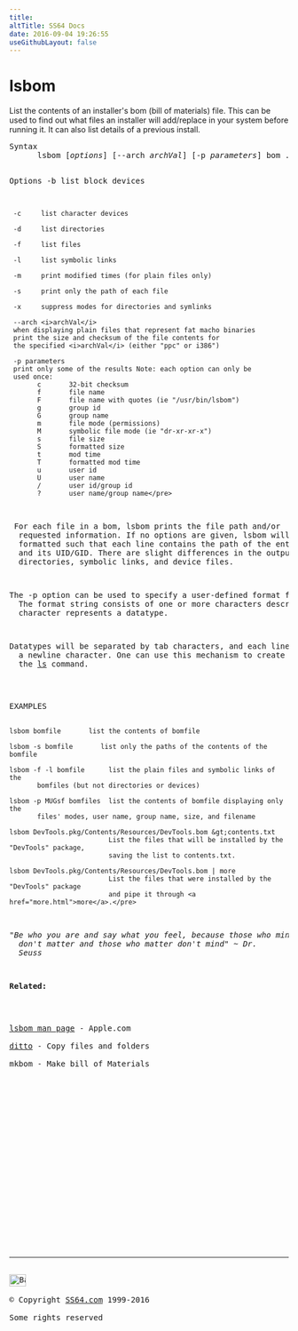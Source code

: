 ```yaml
---
title:
altTitle: SS64 Docs
date: 2016-09-04 19:26:55
useGithubLayout: false
---
```

<!-- #BeginLibraryItem "/Library/head_osx.lbi" --><!-- #EndLibraryItem --><h1>lsbom</h1> 
<p>List the contents of an installer's bom (bill of materials) file. 
  This can be used to find out what files an installer will add/replace in your 
system before running it. It can also list details of a previous install.</p>
<pre>Syntax
      lsbom [<i>options</i>] [--arch <i>archVal</i>] [-p <i>parameters</i>] bom ...

Options
     -b     list block devices

     -c     list character devices

     -d     list directories

     -f     list files

     -l     list symbolic links

     -m     print modified times (for plain files only)

     -s     print only the path of each file

     -x     suppress modes for directories and symlinks

     --arch <i>archVal</i>
     when displaying plain files that represent fat macho binaries
     print the size and checksum of the file contents for
     the specified <i>archVal</i> (either "ppc" or i386")

     -p parameters
     print only some of the results Note: each option can only be
     used once:
           c       32-bit checksum
           f       file name
           F       file name with quotes (ie "/usr/bin/lsbom")
           g       group id
           G       group name
           m       file mode (permissions)
           M       symbolic file mode (ie "dr-xr-xr-x")
           s       file size
           S       formatted size
           t       mod time
           T       formatted mod time
           u       user id
           U       user name
           /       user id/group id
           ?       user name/group name</pre>
<p><span class="body"> For each file in a bom, lsbom prints the file path and/or 
  requested information. If no options are given, lsbom will display the output 
  formatted such that each line contains the path of the entry, its mode (octal), 
  and its UID/GID. There are slight differences in the output for plain files, 
  directories, symbolic links, and device files.</span></p>
<p>The -p option can be used to specify a user-defined format for lsbom's output. 
  The format string consists of one or more characters described above where each 
  character represents a datatype. </p>
<p>Datatypes will be separated by tab characters, and each line will end with 
  a newline character. One can use this mechanism to create output similar to 
  the <a href="ls.html">ls</a> command.<br>
</p>
<pre>EXAMPLES

    lsbom bomfile       list the contents of bomfile

    lsbom -s bomfile       list only the paths of the contents of the bomfile

    lsbom -f -l bomfile      list the plain files and symbolic links of the
           bomfiles (but not directories or devices)

    lsbom -p MUGsf bomfiles  list the contents of bomfile displaying only the
           files' modes, user name, group name, size, and filename

    lsbom DevTools.pkg/Contents/Resources/DevTools.bom &gt;contents.txt
                             List the files that will be installed by the "DevTools" package,
                             saving the list to contents.txt.

    lsbom DevTools.pkg/Contents/Resources/DevTools.bom | more
                             List the files that were installed by the "DevTools" package
                             and pipe it through <a href="more.html">more</a>.</pre>
<p class="quote"><i>"Be who you are and say what you feel, because those who mind 
  don't matter and those who matter don't mind" ~ Dr. 
  Seuss</i></p>
<p><b>Related:</b></p>
<p>
<a href="https://developer.apple.com/legacy/library/documentation/Darwin/Reference/ManPages/man8/lsbom.8.html">lsbom man page</a> - Apple.com<br>
<a href="ditto.html">ditto</a> - Copy files and folders<br>
mkbom - Make bill of Materials</p><!-- #BeginLibraryItem "/Library/foot_osx.lbi" --><p>
<!-- OSX300 -->
<ins class="adsbygoogle" style="display:inline-block;width:300px;height:250px" data-ad-client="ca-pub-6140977852749469" data-ad-slot="1823340303"></ins>
<script>
(adsbygoogle = window.adsbygoogle || []).push({});
</script></p>
<hr>
<div id="bl" class="footer"><a href="lsbom.html#"><img src="../images/top.png" width="30" height="22" alt="Back to the Top"></a></div>
<div id="br" class="footer, tagline">© Copyright <a href="http://ss64.com/">SS64.com</a> 1999-2016<br>
Some rights reserved</div><!-- #EndLibraryItem -->
